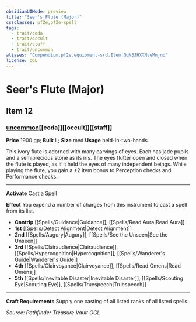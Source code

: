 ```yaml
---
obsidianUIMode: preview
title: "Seer's Flute (Major)"
cssclasses: pf2e,pf2e-spell
tags:
  - trait/coda
  - trait/occult
  - trait/staff
  - trait/uncommon
aliases: "Compendium.pf2e.equipment-srd.Item.QqN3JHXXNveMnjnd"
license: OGL
---
```

# Seer's Flute (Major)
## Item 12
### [uncommon](uncommon "Uncommon Rarity Trait")[[coda]][[occult]][[staff]]


**Price** 1900 gp; 
**Bulk** L; **Size** med
**Usage** held-in-two-hands

This ivory flute is adorned with many carvings of eyes. Each has jade pupils and a semiprecious stone as its iris. The eyes flutter open and closed when the flute is played, as if it held the eyes of many independent beings. While playing the flute, you gain a +2 item bonus to Perception checks and Performance checks.

* * *

**Activate** Cast a Spell

**Effect** You expend a number of charges from this instrument to cast a spell from its list.

*   **Cantrip** [[Spells/Guidance|Guidance]], [[Spells/Read Aura|Read Aura]]
*   **1st** [[Spells/Detect Alignment|Detect Alignment]]
*   **2nd** [[Spells/Augury|Augury]], [[Spells/See the Unseen|See the Unseen]]
*   **3rd** [[Spells/Clairaudience|Clairaudience]], [[Spells/Hypercognition|Hypercognition]], [[Spells/Wanderer's Guide|Wanderer's Guide]]
*   **4th** [[Spells/Clairvoyance|Clairvoyance]], [[Spells/Read Omens|Read Omens]]
*   **5th** [[Spells/Inevitable Disaster|Inevitable Disaster]], [[Spells/Scouting Eye|Scouting Eye]], [[Spells/Truespeech|Truespeech]]

* * *

**Craft Requirements** Supply one casting of all listed ranks of all listed spells.

*Source: Pathfinder Treasure Vault*
*OGL*